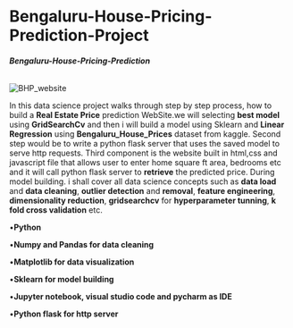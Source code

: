 # Bengaluru-House-Pricing-Prediction-Project

###### **Bengaluru-House-Pricing-Prediction**



![BHP_website](https://github.com/anandshaw123/Bengaluru-House-Pricing-Prediction-Project/assets/129979768/7bb2d3fe-e9ae-4ad1-ae84-83f5e42799c1)


In this data science project walks through step by step process, how to build a **Real Estate Price** prediction WebSite.we will selecting **best model** using **GridSearchCv** and then i will build a model using Sklearn and **Linear Regression** using **Bengaluru_House_Prices** dataset from kaggle. Second step would be to write a python flask server that uses the saved model to serve http requests. Third component is the website built in html,css and javascript file that allows user to enter home square ft area, bedrooms etc and it will call python flask server to **retrieve** the predicted price. During model building. i shall cover all data science concepts such as **data load** and **data cleaning**, **outlier detection** and **removal**, **feature engineering**, **dimensionality reduction**, **gridsearchcv** for **hyperparameter tunning**, **k fold cross validation** etc.




•**Python**

•**Numpy and Pandas for data cleaning**

•**Matplotlib for data visualization**

•**Sklearn for model building**

•**Jupyter notebook, visual studio code and pycharm as IDE**

•**Python flask for http server**












